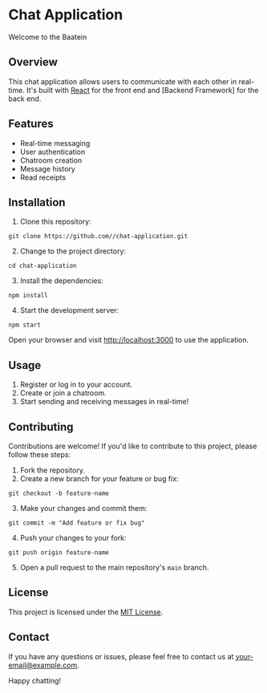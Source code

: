 <!DOCTYPE html>
<html>

<head>
    <meta charset="UTF-8">

</head>

<body>
    <h1>Chat Application</h1>
    <p>Welcome to the Baatein</p>
    <h2>Overview</h2>
    <p>This chat application allows users to communicate with each other in real-time. It's built with <a
            href="https://reactjs.org/">React</a> for the front end and [Backend Framework] for the back end.</p>
    <h2>Features</h2>
    <ul>
        <li>Real-time messaging</li>
        <li>User authentication</li>
        <li>Chatroom creation</li>
        <li>Message history</li>
        <li>Read receipts</li>
    </ul>
    <h2>Installation</h2>
    <ol>
        <li>Clone this repository:</li>
    </ol>
    <code>git clone https://github.com//chat-application.git</code>
    <ol start="2">
        <li>Change to the project directory:</li>
    </ol>
    <code>cd chat-application</code>
    <ol start="3">
        <li>Install the dependencies:</li>
    </ol>
    <code>npm install</code>
    <ol start="4">
        <li>Start the development server:</li>
    </ol>
    <code>npm start</code>
    <p>Open your browser and visit <a href="http://localhost:3000">http://localhost:3000</a> to use the application.</p>
    <h2>Usage</h2>
    <ol>
        <li>Register or log in to your account.</li>
        <li>Create or join a chatroom.</li>
        <li>Start sending and receiving messages in real-time!</li>
    </ol>
    <h2>Contributing</h2>
    <p>Contributions are welcome! If you'd like to contribute to this project, please follow these steps:</p>
    <ol>
        <li>Fork the repository.</li>
        <li>Create a new branch for your feature or bug fix:</li>
    </ol>
    <code>git checkout -b feature-name</code>
    <ol start="3">
        <li>Make your changes and commit them:</li>
    </ol>
    <code>git commit -m "Add feature or fix bug"</code>
    <ol start="4">
        <li>Push your changes to your fork:</li>
    </ol>
    <code>git push origin feature-name</code>
    <ol start="5">
        <li>Open a pull request to the main repository's <code>main</code> branch.</li>
    </ol>
    <h2>License</h2>
    <p>This project is licensed under the <a href="LICENSE">MIT License</a>.</p>
    <h2>Contact</h2>
    <p>If you have any questions or issues, please feel free to contact us at <a
            href="mailto:your-email@example.com">your-email@example.com</a>.</p>
    <p>Happy chatting!</p>
</body>

</html>
